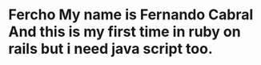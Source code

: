 Fercho
My name is Fernando Cabral
And this is my first time in ruby on rails
but i need java script too.
======
